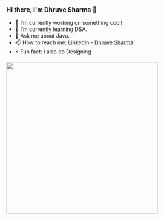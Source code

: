 ### Hi there, I'm Dhruve Sharma  👋



- 🔭 I’m currently working on something cool!
- 🌱 I’m currently learning DSA.
- 💬 Ask me about Java.
- 📫 How to reach me: Linkedln - [Dhruve Sharma](https://www.linkedin.com/in/dhruve-sharma-7b69ba223)
- ⚡ Fun fact: I also do Designing


<img src="https://github-readme-stats.vercel.app/api?username=dhruves1931&show_icons=false&theme=ADD_THEME_HERE" width="400">
